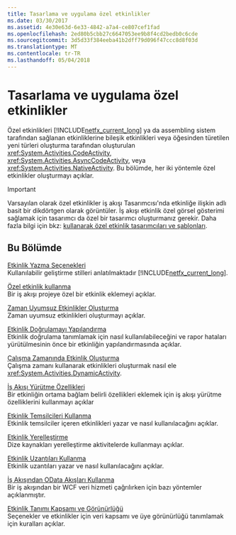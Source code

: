 ```yaml
---
title: Tasarlama ve uygulama özel etkinlikler
ms.date: 03/30/2017
ms.assetid: 4e30e63d-6e33-4842-a7a4-ce807cef1fad
ms.openlocfilehash: 2ed80b5cbb27c6647053ee9b8f4cd2bedb0c6cde
ms.sourcegitcommit: 3d5d33f384eeba41b2dff79d096f47ccc8d8f03d
ms.translationtype: MT
ms.contentlocale: tr-TR
ms.lasthandoff: 05/04/2018
---
```

# <a name="designing-and-implementing-custom-activities"></a>Tasarlama ve uygulama özel etkinlikler
Özel etkinlikleri [!INCLUDE[netfx_current_long](../../../includes/netfx-current-long-md.md)] ya da assembling sistem tarafından sağlanan etkinliklerine bileşik etkinlikleri veya öğesinden türetilen yeni türleri oluşturma tarafından oluşturulan <xref:System.Activities.CodeActivity>, <xref:System.Activities.AsyncCodeActivity>, veya <xref:System.Activities.NativeActivity>. Bu bölümde, her iki yöntemle özel etkinlikler oluşturmayı açıklar.  
  
> [!IMPORTANT]
>  Varsayılan olarak özel etkinlikler iş akışı Tasarımcısı'nda etkinliğe ilişkin adlı basit bir dikdörtgen olarak görüntüler. İş akışı etkinlik özel görsel gösterimi sağlamak için tasarımcı da özel bir tasarımcı oluşturmanız gerekir. Daha fazla bilgi için bkz: [kullanarak özel etkinlik tasarımcıları ve şablonları](../../../docs/framework/windows-workflow-foundation/using-custom-activity-designers-and-templates.md).  
  
## <a name="in-this-section"></a>Bu Bölümde  
 [Etkinlik Yazma Seçenekleri](../../../docs/framework/windows-workflow-foundation/activity-authoring-options-in-wf.md)  
 Kullanılabilir geliştirme stilleri anlatılmaktadır [!INCLUDE[netfx_current_long](../../../includes/netfx-current-long-md.md)].  
  
 [Özel etkinlik kullanma](../../../docs/framework/windows-workflow-foundation/using-a-custom-activity.md)  
 Bir iş akışı projeye özel bir etkinlik eklemeyi açıklar.  
  
  [Zaman Uyumsuz Etkinlikler Oluşturma](../../../docs/framework/windows-workflow-foundation/creating-asynchronous-activities-in-wf.md)  
 Zaman uyumsuz etkinlikleri oluşturmayı açıklar.  
  
 [Etkinlik Doğrulamayı Yapılandırma](../../../docs/framework/windows-workflow-foundation/configuring-activity-validation.md)  
 Etkinlik doğrulama tanımlamak için nasıl kullanılabileceğini ve rapor hataları yürütülmesinin önce bir etkinliğin yapılandırmasında açıklar.  
  
 [Çalışma Zamanında Etkinlik Oluşturma](../../../docs/framework/windows-workflow-foundation/creating-an-activity-at-runtime-with-dynamicactivity.md)  
 Çalışma zamanı kullanarak etkinlikleri oluşturmak nasıl ele <xref:System.Activities.DynamicActivity>.  
  
 [İş Akışı Yürütme Özellikleri](../../../docs/framework/windows-workflow-foundation/workflow-execution-properties.md)  
 Bir etkinliğin ortama bağlam belirli özellikleri eklemek için iş akışı yürütme özelliklerini kullanmayı açıklar  
  
 [Etkinlik Temsilcileri Kullanma](../../../docs/framework/windows-workflow-foundation/using-activity-delegates.md)  
 Etkinlik temsilciler içeren etkinlikleri yazar ve nasıl kullanılacağını açıklar.  
  
 [Etkinlik Yerelleştirme](../../../docs/framework/windows-workflow-foundation/activity-localization.md)  
 Dize kaynakları yerelleştirme aktivitelerde kullanmayı açıklar.  
  
 [Etkinlik Uzantıları Kullanma](../../../docs/framework/windows-workflow-foundation/using-activity-extensions.md)  
 Etkinlik uzantıları yazar ve nasıl kullanılacağını açıklar.  
  
 [İş Akışından OData Akışları Kullanma](../../../docs/framework/windows-workflow-foundation/consuming-odata-feeds-from-a-workflow.md)  
 Bir iş akışından bir WCF veri hizmeti çağrılırken için bazı yöntemler açıklanmıştır.  
  
 [Etkinlik Tanımı Kapsamı ve Görünürlüğü](../../../docs/framework/windows-workflow-foundation/activity-definition-scoping-and-visibility.md)  
 Seçenekler ve etkinlikler için veri kapsamı ve üye görünürlüğü tanımlamak için kuralları açıklar.

